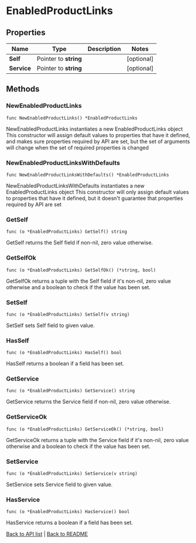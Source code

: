 # EnabledProductLinks

## Properties

Name | Type | Description | Notes
------------ | ------------- | ------------- | -------------
**Self** | Pointer to **string** |  | [optional] 
**Service** | Pointer to **string** |  | [optional] 

## Methods

### NewEnabledProductLinks

`func NewEnabledProductLinks() *EnabledProductLinks`

NewEnabledProductLinks instantiates a new EnabledProductLinks object
This constructor will assign default values to properties that have it defined,
and makes sure properties required by API are set, but the set of arguments
will change when the set of required properties is changed

### NewEnabledProductLinksWithDefaults

`func NewEnabledProductLinksWithDefaults() *EnabledProductLinks`

NewEnabledProductLinksWithDefaults instantiates a new EnabledProductLinks object
This constructor will only assign default values to properties that have it defined,
but it doesn't guarantee that properties required by API are set

### GetSelf

`func (o *EnabledProductLinks) GetSelf() string`

GetSelf returns the Self field if non-nil, zero value otherwise.

### GetSelfOk

`func (o *EnabledProductLinks) GetSelfOk() (*string, bool)`

GetSelfOk returns a tuple with the Self field if it's non-nil, zero value otherwise
and a boolean to check if the value has been set.

### SetSelf

`func (o *EnabledProductLinks) SetSelf(v string)`

SetSelf sets Self field to given value.

### HasSelf

`func (o *EnabledProductLinks) HasSelf() bool`

HasSelf returns a boolean if a field has been set.

### GetService

`func (o *EnabledProductLinks) GetService() string`

GetService returns the Service field if non-nil, zero value otherwise.

### GetServiceOk

`func (o *EnabledProductLinks) GetServiceOk() (*string, bool)`

GetServiceOk returns a tuple with the Service field if it's non-nil, zero value otherwise
and a boolean to check if the value has been set.

### SetService

`func (o *EnabledProductLinks) SetService(v string)`

SetService sets Service field to given value.

### HasService

`func (o *EnabledProductLinks) HasService() bool`

HasService returns a boolean if a field has been set.


[Back to API list](../README.md#documentation-for-api-endpoints) | [Back to README](../README.md)
